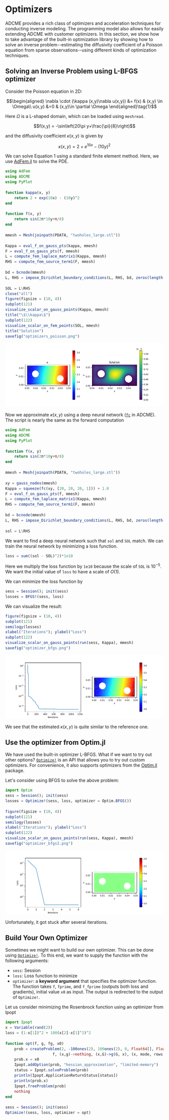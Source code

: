 # Optimizers

ADCME provides a rich class of optimizers and acceleration techniques for conducting inverse modeling. The programming model also allows for easily extending ADCME with customer optimizers. In this section, we show how to take advantage of the built-in optimization library by showing how to solve an inverse problem--estimating the diffusivity coefficient of a Poisson equation from sparse observations--using different kinds of optimization techniques.    


## Solving an Inverse Problem using L-BFGS optimizer

Consider the Poisson equation in 2D:

$$\begin{aligned}
\nabla  \cdot (\kappa (x,y)\nabla u(x,y)) &= f(x) & (x,y) \in \Omega\\ 
u(x,y) &=0 & (x,y)\in \partial \Omega
\end{aligned}\tag{1}$$

Here $\Omega$ is a L-shaped domain, which can be loaded using `meshread`. 

$$f(x,y) = -\sin\left(20\pi y+\frac{\pi}{8}\right)$$

and the diffusivity coefficient $\kappa(x,y)$ is given by 


$$\kappa(x,y) = 2+e^{10x} - (10y)^2$$

We can solve Equation 1 using a standard finite element method. Here, we use [AdFem.jl](https://github.com/kailaix/AdFem.jl) to solve the PDE.

```julia
using AdFem
using ADCME
using PyPlot 

function kappa(x, y)
    return 2 + exp(10x) - (10y)^2
end

function f(x, y)
    return sin(2π*10y+π/8)
end

mmesh = Mesh(joinpath(PDATA, "twoholes_large.stl"))

Kappa = eval_f_on_gauss_pts(kappa, mmesh)
F = eval_f_on_gauss_pts(f, mmesh)
L = compute_fem_laplace_matrix1(Kappa, mmesh)
RHS = compute_fem_source_term1(F, mmesh)

bd = bcnode(mmesh)
L, RHS = impose_Dirichlet_boundary_conditions(L, RHS, bd, zeros(length(bd)))

SOL = L\RHS 
close("all")
figure(figsize = (10, 4))
subplot(121)
visualize_scalar_on_gauss_points(Kappa, mmesh)
title("\$\\kappa\$")
subplot(122)
visualize_scalar_on_fem_points(SOL, mmesh)
title("Solution")
savefig("optimizers_poisson.png")
```

![](https://github.com/ADCMEMarket/ADCMEImages/blob/master/ADCME/Optimizers/optimizers_poisson.png?raw=true)


Now we approximate $\kappa(x,y)$ using a deep neural network ([`fc`](@ref) in ADCME). The script is nearly the same as the forward computation

```julia
using AdFem
using ADCME
using PyPlot 

function f(x, y)
    return sin(2π*10y+π/8)
end

mmesh = Mesh(joinpath(PDATA, "twoholes_large.stl"))

xy = gauss_nodes(mmesh)
Kappa = squeeze(fc(xy, [20, 20, 20, 1])) + 1.0
F = eval_f_on_gauss_pts(f, mmesh)
L = compute_fem_laplace_matrix1(Kappa, mmesh)
RHS = compute_fem_source_term1(F, mmesh)

bd = bcnode(mmesh)
L, RHS = impose_Dirichlet_boundary_conditions(L, RHS, bd, zeros(length(bd)))

sol = L\RHS 
```

We want to find a deep neural network such that `sol` and `SOL` match. We can train the neural network by minimizing a loss function. 

```julia
loss = sum((sol - SOL)^2)*1e10
```

Here we multiply the loss function by `1e10` because the scale of `SOL` is $10^{-5}$. We want the initial value of `loss` to have a scale of $O(1)$. 

We can minimize the loss function by 
```julia
sess = Session(); init(sess)
losses = BFGS!(sess, loss)
```

We can visualize the result:

```julia
figure(figsize = (10, 4))
subplot(121)
semilogy(losses)
xlabel("Iterations"); ylabel("Loss")
subplot(122)
visualize_scalar_on_gauss_points(run(sess, Kappa), mmesh)
savefig("optimizer_bfgs.png")
```

![](https://github.com/ADCMEMarket/ADCMEImages/blob/master/ADCME/Optimizers/optimizer_bfgs.png?raw=true)

We see that the estimated $\kappa(x,y)$ is quite similar to the reference one. 

## Use the optimizer from Optim.jl 

We have used the built-in optimizer L-BFGS. What if we want to try out other options? [`Optimize!`](@ref) is an API that allows you to try out custom optimizers. For convenience, it also supports optimizers from the [Optim.jl](https://github.com/JuliaNLSolvers/Optim.jl) package. 

Let's consider using BFGS to solve the above problem:

```julia
import Optim
sess = Session(); init(sess)
losses = Optimize!(sess, loss, optimizer = Optim.BFGS())

figure(figsize = (10, 4))
subplot(121)
semilogy(losses)
xlabel("Iterations"); ylabel("Loss")
subplot(122)
visualize_scalar_on_gauss_points(run(sess, Kappa), mmesh)
savefig("optimizer_bfgs2.png")
```

![](https://github.com/ADCMEMarket/ADCMEImages/blob/master/ADCME/Optimizers/optimizer_bfgs2.png?raw=true)


Unfortunately, it got stuck after several iterations. 


## Build Your Own Optimizer 

Sometimes we might want to build our own optimizer. This can be done using [`Optimize!`](@ref). To this end, we want to supply the function with the following arguments:

- `sess`: Session 
- `loss`: Loss function to minimize 
- `optimizer`: a **keyword argument** that specifies the optimizer function. The function takes `f`, `fprime`, and `f_fprime` (outputs both loss and gradients), initial value `x0` as input. The output is redirected to the output of `Optimize!`.

Let us consider minimizing the Rosenbrock function using an optimizer from Ipopt

```julia
import Ipopt
x = Variable(rand(2))
loss = (1-x[1])^2 + 100(x[2]-x[1]^2)^2

function opt(f, g, fg, x0)
    prob = createProblem(2, -100ones(2), 100ones(2), 0, Float64[], Float64[], 0, 0,
                     f, (x,g)->nothing, (x,G)->g(G, x), (x, mode, rows, cols, values)->nothing, nothing)
    prob.x = x0 
    Ipopt.addOption(prob, "hessian_approximation", "limited-memory")
    status = Ipopt.solveProblem(prob)
    println(Ipopt.ApplicationReturnStatus[status])
    println(prob.x)
    Ipopt.freeProblem(prob)
    nothing
end

sess = Session(); init(sess)
Optimize!(sess, loss, optimizer = opt)
```